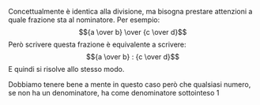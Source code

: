 Concettualmente è identica alla divisione, ma bisogna prestare attenzioni a quale frazione sta al nominatore. Per esempio:
$${a \over b} \over {c \over d}$$
Però scrivere questa frazione è equivalente a scrivere:
$${a \over b} : {c \over d}$$
E quindi si risolve allo stesso modo.

Dobbiamo tenere bene a mente in questo caso però che qualsiasi numero, se non ha un denominatore, ha come denominatore sottointeso $1$ 